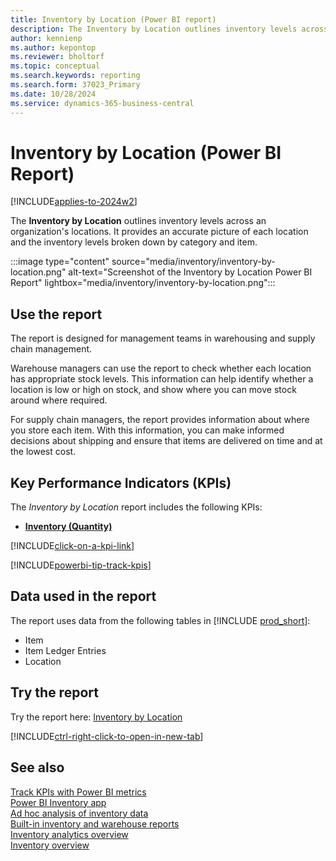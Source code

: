 ```yaml
---
title: Inventory by Location (Power BI report)
description: The Inventory by Location outlines inventory levels across locations.
author: kennienp
ms.author: kepontop
ms.reviewer: bholtorf
ms.topic: conceptual
ms.search.keywords: reporting
ms.search.form: 37023_Primary
ms.date: 10/28/2024
ms.service: dynamics-365-business-central
---
```


# Inventory by Location (Power BI Report)

[!INCLUDE[applies-to-2024w2](includes/applies-to-2024w2.md)]

The **Inventory by Location** outlines inventory levels across an organization's locations. It provides an accurate picture of each location and the inventory levels broken down by category and item.

:::image type="content" source="media/inventory/inventory-by-location.png" alt-text="Screenshot of the Inventory by Location Power BI Report" lightbox="media/inventory/inventory-by-location.png":::

## Use the report

The report is designed for management teams in warehousing and supply chain management.

Warehouse managers can use the report to check whether each location has appropriate stock levels. This information can help identify whether a location is low or high on stock, and show where you can move stock around where required.

For supply chain managers, the report provides information about where you store each item. With this information, you can make informed decisions about shipping and ensure that items are delivered on time and at the lowest cost.

## Key Performance Indicators (KPIs)

The *Inventory by Location* report includes the following KPIs:

- [**Inventory (Quantity)**](inventory-powerbi-kpis.md#inventory-quantity)

[!INCLUDE[click-on-a-kpi-link](includes/click-on-a-kpi-link.md)] 

[!INCLUDE[powerbi-tip-track-kpis](includes/powerbi-tip-track-kpis.md)] 


## Data used in the report

The report uses data from the following tables in [!INCLUDE [prod_short](includes/prod_short.md)]:

- Item
- Item Ledger Entries
- Location

## Try the report

Try the report here: [Inventory by Location](https://businesscentral.dynamics.com?page=37023)

[!INCLUDE[ctrl-right-click-to-open-in-new-tab](includes/ctrl-right-click-to-open-in-new-tab.md)]

## See also

[Track KPIs with Power BI metrics](track-kpis-with-power-bi-metrics.md)  
[Power BI Inventory app](inventory-powerbi-app.md)  
[Ad hoc analysis of inventory data](ad-hoc-analysis-inventory.md)  
[Built-in inventory and warehouse reports](inventory-WMS-reports.md)  
[Inventory analytics overview](inventory-analytics-overview.md)  
[Inventory overview](inventory-manage-inventory.md)